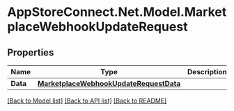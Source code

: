# AppStoreConnect.Net.Model.MarketplaceWebhookUpdateRequest

## Properties

Name | Type | Description | Notes
------------ | ------------- | ------------- | -------------
**Data** | [**MarketplaceWebhookUpdateRequestData**](MarketplaceWebhookUpdateRequestData.md) |  | 

[[Back to Model list]](../README.md#documentation-for-models) [[Back to API list]](../README.md#documentation-for-api-endpoints) [[Back to README]](../README.md)

